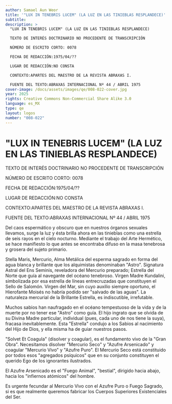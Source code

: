 ```yaml
---
author: Samael Aun Weor
title: '"LUX IN TENEBRIS LUCEM" (LA LUZ EN LAS TINIEBLAS RESPLANDECE)'
subtitle:
description: >
  "LUX IN TENEBRIS LUCEM" (LA LUZ EN LAS TINIEBLAS RESPLANDECE)

  TEXTO DE INTERÉS DOCTRINARIO NO PROCEDENTE DE TRANSCRIPCIÓN

  NÚMERO DE ESCRITO CORTO: 0078

  FECHA DE REDACCIÓN:1975/04/??

  LUGAR DE REDACCIÓN:NO CONSTA

  CONTEXTO:APARTES DEL MAESTRO DE LA REVISTA ABRAXAS I.

  FUENTE DEL TEXTO:ABRAXAS INTERNACIONAL Nº 44 / ABRIL 1975
cover-image: /docs/assets/images/qe/008-022-cover.jpg
year: 2025
rights: Creative Commons Non-Commercial Share Alike 3.0
language: es_MX
type: qe
layout: logos
number: "008-022"
---
```

# "LUX IN TENEBRIS LUCEM" (LA LUZ EN LAS TINIEBLAS RESPLANDECE)

TEXTO DE INTERÉS DOCTRINARIO NO PROCEDENTE DE TRANSCRIPCIÓN

NÚMERO DE ESCRITO CORTO: 0078

FECHA DE REDACCIÓN:1975/04/??

LUGAR DE REDACCIÓN:NO CONSTA

CONTEXTO:APARTES DEL MAESTRO DE LA REVISTA ABRAXAS I.

FUENTE DEL TEXTO:ABRAXAS INTERNACIONAL Nº 44 / ABRIL 1975

Del caos espermático y obscuro que en nuestros órganos sexuales llevamos, surge la luz y ésta brilla ahora en las tinieblas como una estrella de seis rayos en el cielo nocturno. Mediante el trabajo del Arte Hermético, se hace manifiesto lo que antes se encontraba difuso en la masa tenebrosa y grosera del sujeto primario.

Stella Maris, Mercurio, Alma Metálica del esperma sagrado en forma del agua blanca y brillante que los alquimistas denominaban "Astro". Signatura Astral del Ens Seminis, reveladora del Mercurio preparado; Estrella del Norte que guía al navegante del océano tenebroso. Virgen Madre Kundalini, simbolizada por esa estrella de líneas entrecruzadas que constituyen el Sello de Salomón. Virgen del Mar, sin cuyo auxilio siempre oportuno, el Hierofante Moisés no habría podido ser "salvado de las aguas". La naturaleza mercurial de la Brillante Estrella, es indiscutible, irrefutable.

Muchos sabios han naufragado en el océano tempestuoso de la vida y de la muerte por no tener ese "Astro" como guía. El hijo ingrato que se olvida de su Divina Madre particular, individual (pues, cada uno de nos tiene la suya), fracasa inevitablemente. Esta "Estrella" condujo a los Sabios al nacimiento del Hijo de Dios, y ella misma ha de guiar nuestros pasos.

"Solvet Et Coagula" (disolver y coagular), es el fundamento vivo de la "Gran Obra". Necesitamos disolver "Mercurio Seco" y "Azufre Arsenicado" y coagular "Mercurio Vivo" y "Azufre Puro". El Mercurio Seco está constituido por todos esos "agregados psíquicos" que en su conjunto constituyen el querido Ego de los ignorantes ilustrados.

El Azufre Arsenicado es el "Fuego Animal", "bestial", dirigido hacia abajo, hacia los "infiernos atómicos" del hombre.

Es urgente fecundar al Mercurio Vivo con el Azufre Puro o Fuego Sagrado, si es que realmente queremos fabricar los Cuerpos Superiores Existenciales del Ser.

